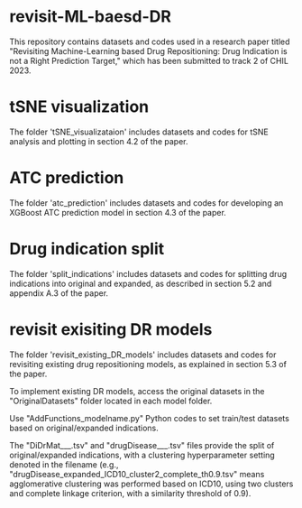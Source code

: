 # revisit-ML-baesd-DR
This repository contains datasets and codes used in a research paper titled "Revisiting Machine-Learning based Drug Repositioning: Drug Indication is not a Right Prediction Target," which has been submitted to track 2 of CHIL 2023.

# tSNE visualization
The folder 'tSNE_visualizataion' includes datasets and codes for tSNE analysis and plotting in section 4.2 of the paper.

# ATC prediction
The folder 'atc_prediction' includes datasets and codes for developing an XGBoost ATC prediction model in section 4.3 of the paper.

# Drug indication split
The folder 'split_indications' includes datasets and codes for splitting drug indications into original and expanded, as described in section 5.2 and appendix A.3 of the paper.

# revisit exisiting DR models
The folder 'revisit_existing_DR_models' includes datasets and codes for revisiting existing drug repositioning models, as explained in section 5.3 of the paper.

To implement existing DR models, access the original datasets in the "OriginalDatasets" folder located in each model folder.

Use "AddFunctions_modelname.py" Python codes to set train/test datasets based on original/expanded indications. 

The "DiDrMat___.tsv" and "drugDisease___.tsv" files provide the split of original/expanded indications, with a clustering hyperparameter setting denoted in the filename (e.g., "drugDisease_expanded_ICD10_cluster2_complete_th0.9.tsv" means agglomerative clustering was performed based on ICD10, using two clusters and complete linkage criterion, with a similarity threshold of 0.9).
